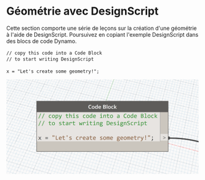 

# Géométrie avec DesignScript

Cette section comporte une série de leçons sur la création d'une géométrie à l'aide de DesignScript. Poursuivez en copiant l'exemple DesignScript dans des blocs de code Dynamo.

```
// copy this code into a Code Block
// to start writing DesignScript

x = "Let's create some geometry!";
```

![](images/12/CodeBlock.png)

